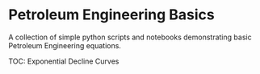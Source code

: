 # Petroleum Engineering Basics
 
A collection of simple python scripts and notebooks demonstrating basic Petroleum Engineering equations.

TOC:
Exponential Decline Curves
